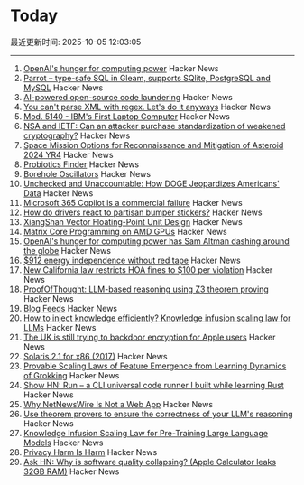# Today

最近更新时间: 2025-10-05 12:03:05

--- 
1. [OpenAI's hunger for computing power](https://www.wsj.com/tech/ai/openai-sam-altman-asia-middle-east-7b660809) Hacker News
2. [Parrot – type-safe SQL in Gleam, supports SQlite, PostgreSQL and MySQL](https://github.com/daniellionel01/parrot) Hacker News
3. [AI-powered open-source code laundering](https://github.com/SudoMaker/rEFui/blob/main/HALL_OF_SHAME.md) Hacker News
4. [You can't parse XML with regex. Let's do it anyways](https://sdomi.pl/weblog/26-nobody-here-is-free-of-sin/) Hacker News
5. [Mod. 5140 - IBM's First Laptop Computer](https://richardsapperdesign.com/products/mod-5140/) Hacker News
6. [NSA and IETF: Can an attacker purchase standardization of weakened cryptography?](https://blog.cr.yp.to/20251004-weakened.html) Hacker News
7. [Space Mission Options for Reconnaissance and Mitigation of Asteroid 2024 YR4](https://arxiv.org/abs/2509.12351) Hacker News
8. [Probiotics Finder](https://www.probioticfinder.org/) Hacker News
9. [Borehole Oscillators](https://www.gregegan.net/SCIENCE/Borehole/Borehole.html) Hacker News
10. [Unchecked and Unaccountable: How DOGE Jeopardizes Americans' Data](https://www.hsgac.senate.gov/media/dems/peters-report-finds-that-doge-continues-to-operate-unchecked-likely-violating-federal-privacy-and-security-laws-and-putting-the-safety-of-americans-personal-information-in-danger/) Hacker News
11. [Microsoft 365 Copilot is a commercial failure](https://www.perspectives.plus/p/microsoft-365-copilot-commercial-failure) Hacker News
12. [How do drivers react to partisan bumper stickers?](https://www.frontiersin.org/articles/10.3389/fpos.2025.1617785) Hacker News
13. [XiangShan Vector Floating-Point Unit Design](https://docs.xiangshan.cc/projects/design/en/latest/backend/VFPU/) Hacker News
14. [Matrix Core Programming on AMD GPUs](https://salykova.github.io/matrix-cores-cdna) Hacker News
15. [OpenAI's hunger for computing power has Sam Altman dashing around the globe](https://www.wsj.com/tech/ai/openai-sam-altman-asia-middle-east-7b660809) Hacker News
16. [$912 energy independence without red tape](https://sunboxlabs.com/) Hacker News
17. [New California law restricts HOA fines to $100 per violation](https://calmatters.org/politics/2025/10/california-hoas-fines-capped/) Hacker News
18. [ProofOfThought: LLM-based reasoning using Z3 theorem proving](https://github.com/DebarghaG/proofofthought) Hacker News
19. [Blog Feeds](https://blogfeeds.net) Hacker News
20. [How to inject knowledge efficiently? Knowledge infusion scaling law for LLMs](https://arxiv.org/abs/2509.19371) Hacker News
21. [The UK is still trying to backdoor encryption for Apple users](https://www.eff.org/deeplinks/2025/10/uk-still-trying-backdoor-encryption-apple-users) Hacker News
22. [Solaris 2.1 for x86 (2017)](https://www.os2museum.com/wp/pc-unix-history/solaris-2-1-for-x86/) Hacker News
23. [Provable Scaling Laws of Feature Emergence from Learning Dynamics of Grokking](https://arxiv.org/abs/2509.21519) Hacker News
24. [Show HN: Run – a CLI universal code runner I built while learning Rust](https://github.com/Esubaalew/run) Hacker News
25. [Why NetNewsWire Is Not a Web App](https://inessential.com/2025/10/04/why-netnewswire-is-not-web-app.html) Hacker News
26. [Use theorem provers to ensure the correctness of your LLM's reasoning](https://github.com/DebarghaG/proofofthought) Hacker News
27. [Knowledge Infusion Scaling Law for Pre-Training Large Language Models](https://arxiv.org/abs/2509.19371) Hacker News
28. [Privacy Harm Is Harm](https://www.eff.org/deeplinks/2025/10/privacy-harm-harm) Hacker News
29. [Ask HN: Why is software quality collapsing? (Apple Calculator leaks 32GB RAM)](https://news.ycombinator.com/item?id=45474346) Hacker News
